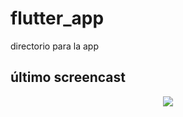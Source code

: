 # flutter_app
directorio para la app

## último screencast

<p align="center">
  <img src="https://raw.githubusercontent.com/TheyLendMe/app-theylendme/master/screenshots/app13.gif">
</p>
